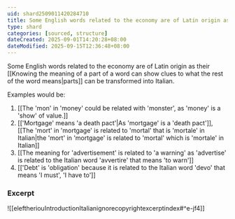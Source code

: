 ```yaml
---
uid: shard2509011420284710
title: Some English words related to the economy are of Latin origin as their partial meanings makes sense in Italian
type: shard
categories: [sourced, structure]
dateCreated: 2025-09-01T14:20:28+08:00
dateModified: 2025-09-15T12:36:48+08:00
---
```

Some English words related to the economy are of Latin origin as their [[Knowing the meaning of a part of a word can show clues to what the rest of the word means|parts]] can be transformed into Italian.

Examples would be:
1. [[The 'mon' in 'money' could be related with 'monster', as 'money' is a 'show' of value.]]
2. [['Mortgage' means 'a death pact'|As 'mortgage' is a 'death pact']], [[The 'mort' in 'mortgage' is related to 'mortal' that is 'mortale' in Italian|the 'mort' in 'mortgage' is related to 'mortal' which is 'mortale' in Italian]]
3. [[The meaning for 'advertisement' is related to 'a warning' as 'advertise' is related to the Italian word 'avvertire' that means 'to warn']]
4. [['Debt' is 'obligation' because it is related to the Italian word 'devo' that means 'I must', 'I have to']]
### Excerpt
![[eleftheriouIntroductionItalianignorecopyrightexcerptindex#^e-jf4]]